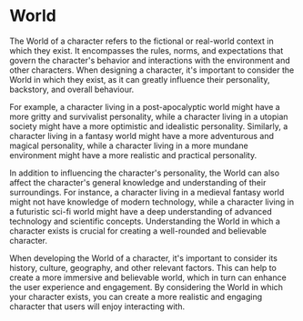 # World

The World of a character refers to the fictional or real-world context in which they exist. It encompasses the rules, norms, and expectations that govern the character's behavior and interactions with the environment and other characters. When designing a character, it's important to consider the World in which they exist, as it can greatly influence their personality, backstory, and overall behaviour.

For example, a character living in a post-apocalyptic world might have a more gritty and survivalist personality, while a character living in a utopian society might have a more optimistic and idealistic personality. Similarly, a character living in a fantasy world might have a more adventurous and magical personality, while a character living in a more mundane environment might have a more realistic and practical personality.

In addition to influencing the character's personality, the World can also affect the character's general knowledge and understanding of their surroundings. For instance, a character living in a medieval fantasy world might not have knowledge of modern technology, while a character living in a futuristic sci-fi world might have a deep understanding of advanced technology and scientific concepts. Understanding the World in which a character exists is crucial for creating a well-rounded and believable character.

When developing the World of a character, it's important to consider its history, culture, geography, and other relevant factors. This can help to create a more immersive and believable world, which in turn can enhance the user experience and engagement. By considering the World in which your character exists, you can create a more realistic and engaging character that users will enjoy interacting with.
